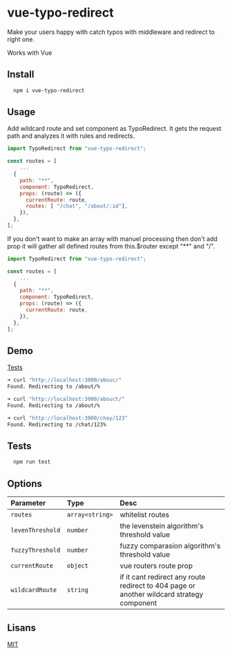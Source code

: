 
# vue-typo-redirect

Make your users happy with catch typos with middleware and redirect to right one. 

Works with Vue

## Install 

```bash 
  npm i vue-typo-redirect
```
    
## Usage
Add wildcard route and set component as TypoRedirect. It gets the request path and analyzes it with rules and redirects.

```js
import TypoRedirect from "vue-typo-redirect";

const routes = [
    ...
  {
    path: "**",
    component: TypoRedirect,
    props: (route) => ({
      currentRoute: route,
      routes: [ "/chat", "/about/:id"],
    }),
  },
];

```

If you don't want to make an array with manuel processing then don't add prop it will gather all defined routes from this.$router except "**" and "/".

```js
import TypoRedirect from "vue-typo-redirect";

const routes = [
    ...
  {
    path: "**",
    component: TypoRedirect,
    props: (route) => ({
      currentRoute: route,
    }),
  },
];

```

## Demo

[Tests](https://github.com/snowron/vue-typo-redirect/blob/master/src/tests/TypoRedirect.spec.js)


```bash
➜ curl "http://localhost:3000/abouc/"           
Found. Redirecting to /about/%                                                                                                                                                                             

➜ curl "http://localhost:3000/abouct/"
Found. Redirecting to /about/%    

➜ curl "http://localhost:3000/chay/123"
Found. Redirecting to /chat/123%     
```

## Tests

```bash
  npm run test
```

## Options

| Parameter        | Type            | Desc                                                                                      |
| :--------------- | :-------------- | :---------------------------------------------------------------------------------------- |
| `routes`         | `array<string>` | whitelist routes                                                                          |
| `levenThreshold` | `number`        | the levenstein algorithm's threshold value                                                |
| `fuzzyThreshold` | `number`        | fuzzy comparasion algorithm's threshold value                                             |
| `currentRoute`   | `object`        | vue routers route prop                                                                    |
| `wildcardRoute`  | `string`        | if it cant redirect any route redirect to 404 page or another wildcard strategy component |

## Lisans

[MIT](https://choosealicense.com/licenses/mit/)

  